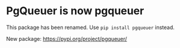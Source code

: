 # PgQueuer is now pgqueuer

This package has been renamed. Use `pip install pgqueuer` instead.

New package: https://pypi.org/project/pgqueuer/
